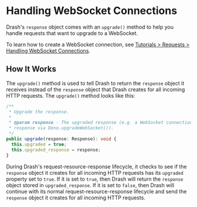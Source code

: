 # Handling WebSocket Connections

Drash's `response` object comes with an `upgrade()` method to help you handle requests that want to upgrade to a WebSocket.

To learn how to create a WebSocket connection, see [Tutorials > Requests > Handling WebSocket Connections](/drash/v2.x/tutorials/requests/handling-websocket-connections).

## How It Works

The `upgrade()` method is used to tell Drash to return the `response` object it receives instead of the `response` object that Drash creates for all incoming HTTP requests. The `upgrade()` method looks like this:

```typescript
/**
 * Upgrade the response.
 *
 * @param response - The upgraded response (e.g. a WebSocket connection
 * response via Deno.upgradeWebSocket()).
 */
public upgrade(response: Response): void {
  this.upgraded = true;
  this.upgraded_response = response;
}
```

During Drash's request-resource-response lifecycle, it checks to see if the `response` object it creates for all incoming HTTP requests has its `upgraded` property set to `true`. If it is set to `true`, then Drash will return the `response` object stored in `upgraded_response`. If it is set to `false`, then Drash will continue with its normal request-resource-response lifecycle and send the `response` object it creates for all incoming HTTP requests.
